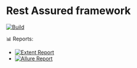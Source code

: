 # Rest Assured framework


[![Build](https://github.com/pravinkumbhare/restassured-framework/actions/workflows/maven.yml/badge.svg)](https://github.com/pravinkumbhare/restassured-framework/actions/workflows/maven.yml)

📊 Reports:
- [![Extent Report](https://img.shields.io/badge/Report-Extent-blue)](https://github.com/pravinkumbhare/restassured-framework/actions/workflows/maven.yml)
- [![Allure Report](https://img.shields.io/badge/Report-Allure-orange)](https://github.com/pravinkumbhare/restassured-framework/actions/workflows/maven.yml)

